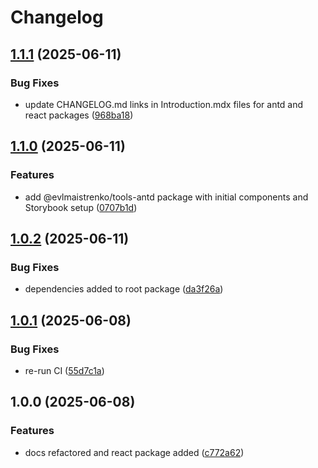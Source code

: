 # Changelog

## [1.1.1](https://github.com/evlmaistrenko/js-tools/compare/tools-react-v1.1.0...tools-react-v1.1.1) (2025-06-11)


### Bug Fixes

* update CHANGELOG.md links in Introduction.mdx files for antd and react packages ([968ba18](https://github.com/evlmaistrenko/js-tools/commit/968ba184d7ad2b190f6644595fedbeeabc5c019d))

## [1.1.0](https://github.com/evlmaistrenko/js-tools/compare/tools-react-v1.0.2...tools-react-v1.1.0) (2025-06-11)


### Features

* add @evlmaistrenko/tools-antd package with initial components and Storybook setup ([0707b1d](https://github.com/evlmaistrenko/js-tools/commit/0707b1db7ad7e915efeb75d2a41fdd0030e595b5))

## [1.0.2](https://github.com/evlmaistrenko/js-tools/compare/tools-react-v1.0.1...tools-react-v1.0.2) (2025-06-11)


### Bug Fixes

* dependencies added to root package ([da3f26a](https://github.com/evlmaistrenko/js-tools/commit/da3f26a55170ff529f0d97d428a6cdc3a89e6096))

## [1.0.1](https://github.com/evlmaistrenko/js-tools/compare/tools-react-v1.0.0...tools-react-v1.0.1) (2025-06-08)


### Bug Fixes

* re-run CI ([55d7c1a](https://github.com/evlmaistrenko/js-tools/commit/55d7c1af43b7ecc95e2a85994a90743115f1f705))

## 1.0.0 (2025-06-08)


### Features

* docs refactored and react package added ([c772a62](https://github.com/evlmaistrenko/js-tools/commit/c772a620d891e125d2292e0c2a54eea202ccacb8))
